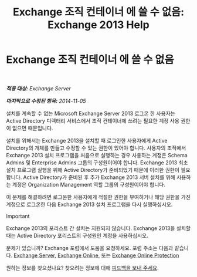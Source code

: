 ﻿---
title: 'Exchange 조직 컨테이너 에 쓸 수 없음: Exchange 2013 Help'
TOCTitle: Exchange 조직 컨테이너 에 쓸 수 없음
ms:assetid: 17c4667b-7db1-4e0a-b824-1f6d51d980a9
ms:mtpsurl: https://technet.microsoft.com/ko-kr/library/ms.exch.setupreadiness.globalserverinstall(v=EXCHG.150)
ms:contentKeyID: 50482600
ms.date: 05/22/2018
mtps_version: v=EXCHG.150
ms.translationtype: MT
---

# Exchange 조직 컨테이너 에 쓸 수 없음

 

_**적용 대상:** Exchange Server_

_**마지막으로 수정된 항목:** 2014-11-05_

설치를 계속할 수 없는 Microsoft Exchange Server 2013 로그온 한 사용자는 Active Directory 디렉터리 서비스에서 조직 컨테이너에 쓰려는 필요한 계정 사용 권한이 없으면 때문입니다.

설치를 위해서는 Exchange 2013을 설치할 때 로그인한 사용자에게 Active Directory의 개체를 만들고 수정할 수 있는 권한이 있어야 합니다. 사용자의 조직에서 Exchange 2013 설치 프로그램을 처음으로 실행하는 경우 사용하는 계정은 Schema Admins 및 Enterprise Admins 그룹의 구성원이어야 합니다. Exchange 2013 최초 설치 프로그램 실행을 위해 Active Directory가 준비되었기 때문에 이러한 권한이 필요합니다. Active Directory가 준비된 후 추가 Exchange 2013 서버 설치를 위해 사용하는 계정은 Organization Management 역할 그룹의 구성원이어야 합니다.

이 문제를 해결하려면 로그온한 사용자에게 적절한 권한을 부여하거나 해당 권한을 가진 계정으로 로그온한 다음 Exchange 2013 설치 프로그램을 다시 실행하십시오.


> [!IMPORTANT]
> Exchange 2013의 포리스트 간 설치는 지원되지 않습니다. Exchange 2013을 설치할 때는 Active Directory 포리스트의 구성원인 계정을 사용하십시오.



문제가 있습니까? Exchange 포럼에서 도움을 요청하세요. 포럼 주소는 다음과 같습니다. [Exchange Server](https://go.microsoft.com/fwlink/p/?linkid=60612), [Exchange Online](https://go.microsoft.com/fwlink/p/?linkid=267542), 또는 [Exchange Online Protection](https://go.microsoft.com/fwlink/p/?linkid=285351)

원하는 정보를 찾으셨나요? 찾으려는 정보에 대해 [피드백을 보내 주세요](mailto:exsetuphelpfeedback@microsoft.com?subject=exchange%202013%20setup%20help%20feedback).

